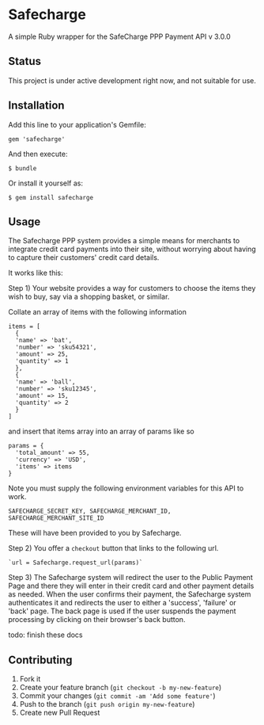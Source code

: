 # Safecharge

A simple Ruby wrapper for the SafeCharge PPP Payment API v 3.0.0

## Status

This project is under active development right now, and not suitable for use.

## Installation

Add this line to your application's Gemfile:

    gem 'safecharge'

And then execute:

    $ bundle

Or install it yourself as:

    $ gem install safecharge

## Usage

The Safecharge PPP system provides a simple means for merchants to integrate credit card
payments into their site, without worrying about having to capture their customers'
credit card details.

It works like this:

Step 1)  Your website provides a way for customers to choose the items they wish to buy,
say via a shopping basket, or similar.

Collate an array of items with the following information
        
    items = [
      {
      'name' => 'bat',
      'number' => 'sku54321',
      'amount' => 25,
      'quantity' => 1
      },
      {
      'name' => 'ball',
      'number' => 'sku12345',
      'amount' => 15,
      'quantity' => 2
      }
    ]

and insert that items array into an array of params like so

    params = {
      'total_amount' => 55,
      'currency' => 'USD',
      'items' => items
    }

Note you must supply the following environment variables for this API to work.

    SAFECHARGE_SECRET_KEY, SAFECHARGE_MERCHANT_ID, SAFECHARGE_MERCHANT_SITE_ID

These will have been provided to you by Safecharge.

Step 2) You offer a `checkout` button that links to the following url.

    `url = Safecharge.request_url(params)`

Step 3) The Safecharge system will redirect the user to the Public Payment Page
and there they will enter in their credit card and other payment details as needed.
When the user confirms their payment, the Safecharge system authenticates it and
redirects the user to either a 'success', 'failure' or 'back' page. The back page
is used if the user suspends the payment processing by clicking on their browser's
back button.

todo: finish these docs

## Contributing

1. Fork it
2. Create your feature branch (`git checkout -b my-new-feature`)
3. Commit your changes (`git commit -am 'Add some feature'`)
4. Push to the branch (`git push origin my-new-feature`)
5. Create new Pull Request

